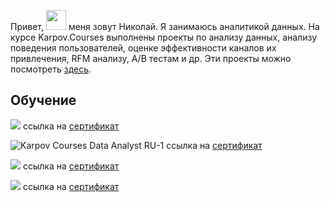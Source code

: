 Привет, <img src="https://github.com/blackcater/blackcater/raw/main/images/Hi.gif" height="32"/> меня зовут Николай. Я занимаюсь аналитикой данных. На курсе Karpov.Courses выполнены проекты по анализу данных, анализу поведения пользователей, оценке эффективности каналов их привлечения, RFM анализу,  А/В тестам и др. Эти проекты можно посмотреть [здесь](https://github.com/NickKulibaba/Projects_on_karpov_coursers#readme).
   

## Обучение

![](https://stepik.org/certificate/55e75b739b582e64ae967025f48d8288af78cdf7.png?resolution=high)
ссылка на [сертификат]( https://stepik.org/cert/2030059)

![Karpov Courses Data Analyst RU-1](https://user-images.githubusercontent.com/115520387/229250459-7738c94f-a277-4edb-891a-000723962030.png)
ссылка на [сертификат](https://lab.karpov.courses/certificate/63b5e1e5-a94f-4403-89ee-04f43c6de653)

![](https://stepik.org/certificate/e391390c06603ec351563255e0dc96b41326e428.png?resolution=high)
ссылка на [сертификат](https://stepik.org/cert/1405377)

![](https://stepik.org/certificate/a990828c59efe082dc1c91b35fcbabd8fd33791d.png?resolution=high)
ссылка на [сертификат](https://stepik.org/cert/1070590)





